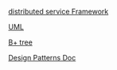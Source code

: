 [distributed service Framework](https://my.oschina.net/weiweiblog/blog/643553)

[UML](https://www.cnblogs.com/jiangds/p/6596595.html)

[B+ tree](https://www.jianshu.com/p/1f2560f0e87f)

[Design Patterns Doc](https://design-patterns.readthedocs.io)

